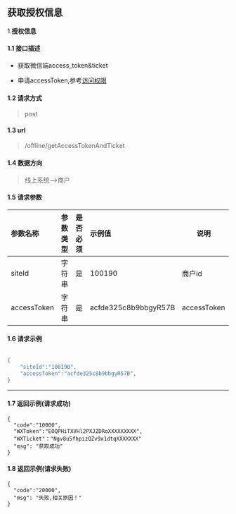 

## 获取授权信息

1.**授权信息**

#### 1.1 接口描述

* 获取微信端access_token&ticket

* 申请accessToken,参考[访问权限](https://github.com/bluesx/3rd-party-integration/blob/master/site/erp/interface/accessToken.md)

  

#### 1.2 请求方式

> post

#### 1.3 url

> /offline/getAccessTokenAndTicket

#### 1.4 数据方向

> 线上系统-->商户

#### 1.5 请求参数

| 参数名称    | 参数类型 | 是否必须 | 示例值               | 说明        |
| :---------- | :------- | :------- | :------------------- | ----------- |
| siteId      | 字符串   | 是       | 100190               | 商户id      |
| accessToken | 字符串   | 是       | acfde325c8b9bbgyR57B | accessToken |

#### 1.6 请求示例

```java

{	
    "siteId":"100190",
    "accessToken":"acfde325c8b9bbgyR57B",
}

```

----



#### 1.7 返回示例(请求成功)

```
{
  "code":"10000",
  "WXToken":"EOQPHiTXVHl2PXJZDRoXXXXXXXXX",
  "WXTicket"："Ngv8u5fhpizQZv9x1dtqXXXXXXX"
  "msg": "获取成功"
}
```

#### 1.8 返回示例(请求失败)

```
{
  "code":"20000",
  "msg": "失败,相关原因！"
}
```

